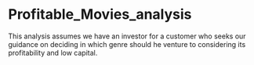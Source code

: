 # Profitable_Movies_analysis
This analysis assumes we have an investor for a customer who seeks our guidance on deciding in which genre should he venture to considering its profitability and low capital.
